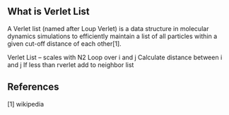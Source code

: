 ## What is Verlet List

A Verlet list (named after Loup Verlet) is a data structure in molecular dynamics simulations to efficiently maintain a list of all particles within a given cut-off distance of each other[1].

Verlet List – scales with N2
Loop over i and j
Calculate distance between i and j
If less than rverlet add to neighbor list


## References
[1] wikipedia
